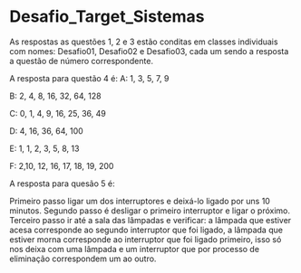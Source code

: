 # Desafio_Target_Sistemas

As respostas as questões 1, 2 e 3 estão conditas em classes individuais com nomes: Desafio01, Desafio02 e Desafio03, cada um sendo a resposta a questão de número correspondente.

A resposta para questão 4 é:
A: 1, 3, 5, 7, 9 

B: 2, 4, 8, 16, 32, 64, 128

C: 0, 1, 4, 9, 16, 25, 36, 49

D: 4, 16, 36, 64, 100

E: 1, 1, 2, 3, 5, 8, 13

F: 2,10, 12, 16, 17, 18, 19, 200


A resposta para quesão 5 é:

Primeiro passo ligar um dos interruptores e deixá-lo ligado por uns 10 minutos.
Segundo passo é desligar o primeiro interruptor e ligar o próximo.
Terceiro passo ir até a sala das lâmpadas e verificar: a lâmpada que estiver acesa corresponde ao segundo interruptor que foi ligado, a lâmpada que estiver morna corresponde ao interruptor que foi ligado primeiro,
isso só nos deixa com uma lâmpada e um interruptor que por processo de eliminação correspondem um ao outro.
